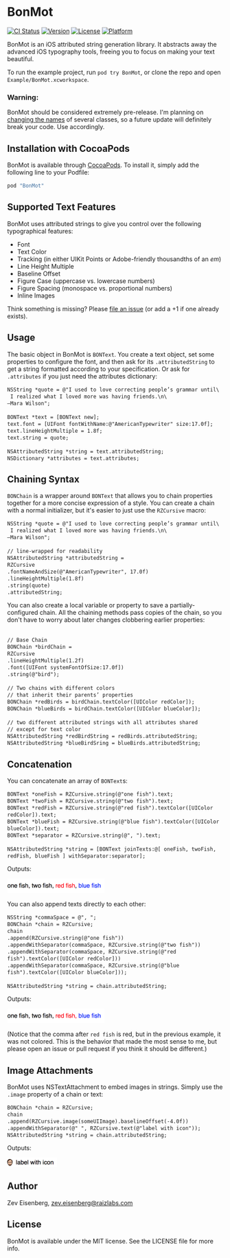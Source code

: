 # BonMot

[![CI Status](http://img.shields.io/travis/ZevEisenberg/BonMot.svg?style=flat)](https://travis-ci.org/ZevEisenberg/BonMot)
[![Version](https://img.shields.io/cocoapods/v/BonMot.svg?style=flat)](http://cocoapods.org/pods/BonMot)
[![License](https://img.shields.io/cocoapods/l/BonMot.svg?style=flat)](http://cocoapods.org/pods/BonMot)
[![Platform](https://img.shields.io/cocoapods/p/BonMot.svg?style=flat)](http://cocoapods.org/pods/BonMot)

BonMot is an iOS attributed string generation library. It abstracts away the advanced iOS typography tools, freeing you to focus on making your text beautiful.

To run the example project, run `pod try BonMot`, or clone the repo and open `Example/BonMot.xcworkspace`.

### Warning:
BonMot should be considered extremely pre-release. I'm planning on [changing the names](https://github.com/ZevEisenberg/BonMot/issues/7) of several classes, so a future update will definitely break your code. Use accordingly.

## Installation with CocoaPods

BonMot is available through [CocoaPods](http://cocoapods.org). To install
it, simply add the following line to your Podfile:

```ruby
pod "BonMot"
```

## Supported Text Features

BonMot uses attributed strings to give you control over the following typographical features:

- Font
- Text Color
- Tracking (in either UIKit Points or Adobe-friendly thousandths of an *em*)
- Line Height Multiple
- Baseline Offset
- Figure Case (uppercase vs. lowercase numbers)
- Figure Spacing (monospace vs. proportional numbers)
- Inline Images

Think something is missing? Please [file an issue](https://github.com/ZevEisenberg/BonMot/issues) (or add a +1 if one already exists).

## Usage

The basic object in BonMot is `BONText`. You create a text object, set some properties to configure the font, and then ask for its `.attributedString` to get a string formatted according to your specification. Or ask for `.attributes` if you just need the attributes dictionary:

```objc
NSString *quote = @"I used to love correcting people’s grammar until\
 I realized what I loved more was having friends.\n\
—Mara Wilson";

BONText *text = [BONText new];
text.font = [UIFont fontWithName:@"AmericanTypewriter" size:17.0f];
text.lineHeightMultiple = 1.8f;
text.string = quote;

NSAttributedString *string = text.attributedString;
NSDictionary *attributes = text.attributes;
```

## Chaining Syntax

`BONChain` is a wrapper around `BONText` that allows you to chain properties together for a more concise expression of a style. You can create a chain with a normal initializer, but it's easier to just use the `RZCursive` macro:

```objc
NSString *quote = @"I used to love correcting people’s grammar until\
 I realized what I loved more was having friends.\n\
—Mara Wilson";

// line-wrapped for readability
NSAttributedString *attributedString =
RZCursive
.fontNameAndSize(@"AmericanTypewriter", 17.0f)
.lineHeightMultiple(1.8f)
.string(quote)
.attributedString;
```

You can also create a local variable or property to save a partially-configured chain. All the chaining methods pass copies of the chain, so you don't have to worry about later changes clobbering earlier properties:

```objc

// Base Chain
BONChain *birdChain =
RZCursive
.lineHeightMultiple(1.2f)
.font([UIFont systemFontOfSize:17.0f])
.string(@"bird");

// Two chains with different colors
// that inherit their parents’ properties
BONChain *redBirds = birdChain.textColor([UIColor redColor]);
BONChain *blueBirds = birdChain.textColor([UIColor blueColor]);

// two different attributed strings with all attributes shared
// except for text color
NSAttributedString *redBirdString = redBirds.attributedString;
NSAttributedString *blueBirdSring = blueBirds.attributedString;
```

## Concatenation

You can concatenate an array of `BONText`s:

```objc
BONText *oneFish = RZCursive.string(@"one fish").text;
BONText *twoFish = RZCursive.string(@"two fish").text;
BONText *redFish = RZCursive.string(@"red fish").textColor([UIColor redColor]).text;
BONText *blueFish = RZCursive.string(@"blue fish").textColor([UIColor blueColor]).text;
BONText *separator = RZCursive.string(@", ").text;

NSAttributedString *string = [BONText joinTexts:@[ oneFish, twoFish, redFish, blueFish ] withSeparator:separator];
```

Outputs:

<img width=227 height=34 src="readme-images/fish-with-black-comma.png" />

You can also append texts directly to each other:

```objc
NSString *commaSpace = @", ";
BONChain *chain = RZCursive;
chain
.append(RZCursive.string(@"one fish"))
.appendWithSeparator(commaSpace, RZCursive.string(@"two fish"))
.appendWithSeparator(commaSpace, RZCursive.string(@"red fish").textColor([UIColor redColor]))
.appendWithSeparator(commaSpace, RZCursive.string(@"blue fish").textColor([UIColor blueColor]));

NSAttributedString *string = chain.attributedString;
```

Outputs:

<img width=227 height=34 src="readme-images/fish-with-red-comma.png" />

(Notice that the comma after `red fish` is red, but in the previous example, it was not colored. This is the behavior that made the most sense to me, but please open an issue or pull request if you think it should be different.)

## Image Attachments

BonMot uses NSTextAttachment to embed images in strings. Simply use the `.image` property of a chain or text:

```objc
BONChain *chain = RZCursive;
chain
.append(RZCursive.image(someUIImage).baselineOffset(-4.0f))
.appendWithSeparator(@" ", RZCursive.text(@"label with icon"));
NSAttributedString *string = chain.attributedString;
```

Outputs:

<img width=116 height=22 src="readme-images/label-with-icon.png" />

## Author

Zev Eisenberg, zev.eisenberg@raizlabs.com

## License

BonMot is available under the MIT license. See the LICENSE file for more info.
